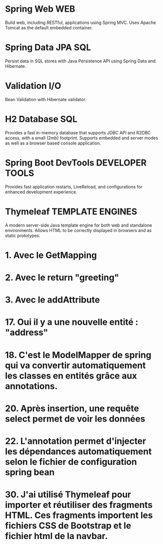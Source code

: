 # Spring Web WEB
Build web, including RESTful, applications using Spring MVC. Uses Apache Tomcat as the default embedded container.

# Spring Data JPA SQL
Persist data in SQL stores with Java Persistence API using Spring Data and Hibernate.

# Validation I/O
Bean Validation with Hibernate validator.

# H2 Database SQL
Provides a fast in-memory database that supports JDBC API and R2DBC access, with a small (2mb) footprint. Supports embedded and server modes as well as a browser based console application.

# Spring Boot DevTools DEVELOPER TOOLS
Provides fast application restarts, LiveReload, and configurations for enhanced development experience.

# Thymeleaf TEMPLATE ENGINES
A modern server-side Java template engine for both web and standalone environments. Allows HTML to be correctly displayed in browsers and as static prototypes.

# 1. Avec le GetMapping
# 2. Avec le return "greeting"
# 3. Avec le addAttribute

# 17. Oui il y a une nouvelle entité : "address"
# 18. C'est le ModelMapper de spring qui va convertir automatiquement les classes en entités grâce aux annotations.
# 20. Après insertion, une requête select permet de voir les données
# 22. L'annotation permet d'injecter les dépendances automatiquement selon le fichier de configuration spring bean
# 30. J'ai utilisé Thymeleaf pour importer et réutiliser des fragments HTML. Ces fragments importent les fichiers CSS de Bootstrap et le fichier html de la navbar.
